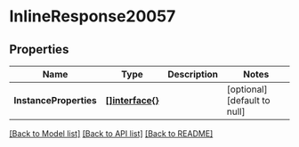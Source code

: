 # InlineResponse20057

## Properties
Name | Type | Description | Notes
------------ | ------------- | ------------- | -------------
**InstanceProperties** | [**[]interface{}**](interface{}.md) |  | [optional] [default to null]

[[Back to Model list]](../README.md#documentation-for-models) [[Back to API list]](../README.md#documentation-for-api-endpoints) [[Back to README]](../README.md)

